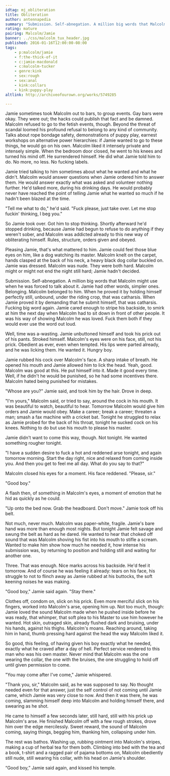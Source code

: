 ```yaml
---
idtag: mj_obliteration
title: Obliteration
author: antennapedia
summary: "Submission. Self-abnegation. A million big words that Malcolm might use when he was forced to talk about it. Jamie had other words, simpler ones. Malcolm belonged to him."
rating: mature
pairing: Malcolm/Jamie
banner: ../css/malcolm_tux_header.jpg
published: 2016-01-16T12:00:00-08:00
tags:
    - p:malcolm/jamie
    - f:the-thick-of-it
    - c:jamie-macdonald
    - c:malcolm-tucker
    - genre:kink
    - sex:rough
    - sex:anal
    - kink:collars
    - kink:puppy-play
altlink: http://archiveofourown.org/works/5749285

---
```

Jamie sometimes took Malcolm out to bars, to group events. Gay bars were okay. They were out; the hacks could publish that fact and be damned. Malcolm refused to go to the fetish events, though. Beyond the threat of scandal loomed his profound refusal to belong to any kind of community. Talks about rope bondage safety, demonstrations of puppy play, earnest workshops on alternative power hierarchies: if Jamie wanted to go to these things, he would go on his own. Malcolm liked it intensely private and intensely simple. When the bedroom door closed, he went to his knees and turned his mind off. He surrendered himself. He did what Jamie told him to do. No more, no less. No fucking labels.

Jamie tried talking to him sometimes about what he wanted and what he didn't. Malcolm would answer questions when Jamie ordered him to answer them. He would answer exactly what was asked and volunteer nothing further. He'd talked more, during his drinking days. He would probably never have reached the point of telling Jamie what he wanted so much if he hadn't been blazed at the time.

"Tell me what to do," he'd said. "Fuck please, just take over. Let me stop fuckin' thinking, I beg you."

So Jamie took over. Got him to stop thinking. Shortly afterward he'd stopped drinking, because Jamie had begun to refuse to do anything if they weren't sober, and Malcolm was addicted already to this new way of obliterating himself. Rules, structure, orders given and obeyed.

Pleasing Jamie, that's what mattered to him. Jamie could feel those blue eyes on him, like a dog watching its master. Malcolm knelt on the carpet, hands clasped at the back of his neck, a heavy black dog collar buckled on. Jamie was dressed. Malcolm was nude. They were both hard. Malcolm might or might not end the night still hard; Jamie hadn't decided.

Submission. Self-abnegation. A million big words that Malcolm might use when he was forced to talk about it. Jamie had other words, simpler ones. Belonging. Malcolm belonged to him. When he proved it by holding himself perfectly still, unbound, under the riding crop, that was catharsis. When Jamie proved it by demanding that he submit himself, that was catharsis. Fucking big word again. Jamie cared enough to stripe his backside, to smirk at him the next day when Malcolm had to sit down in front of other people. It was his way of showing Malcolm he was loved. Fuck them both if they would ever use the word out loud.

Well, time was a-wasting. Jamie unbuttoned himself and took his prick out of his pants. Stroked himself. Malcolm's eyes were on his face, still, not his prick. Obedient as ever, even when tempted.  His lips were parted already, and he was licking them. He wanted it. Hungry boy.

Jamie rubbed his cock over Malcolm's face. A sharp intake of breath. He opened his mouth and Jamie allowed him to lick the head. Yeah, good. Malcolm was good at this. He put himself into it. Made it good every time. Well, if he didn't he would be punished, so he had some incentives there. Malcolm hated being punished for mistakes.

"Whose are you?" Jamie said, and took him by the hair. Drove in deep.

"I'm yours," Malcolm said, or tried to say, around the cock in his mouth. It was beautiful to watch, beautiful to hear. Tomorrow Malcolm would give him orders and Jamie would obey. Make a career; break a career; threaten a man; smash a fax machine with a cricket bat. Tonight he struggled to relax as Jamie probed for the back of his throat, tonight he sucked cock on his knees. Nothing to do but use his mouth to please his master.

Jamie didn't want to come this way, though. Not tonight. He wanted something rougher tonight.

"I have a sudden desire to fuck a hot and reddened arse tonight, and again tomorrow morning. Start the day right, nice and relaxed from coming inside you. And then you get to feel me all day. What do you say to that?"

Malcolm closed his eyes for a moment. His face reddened. "Please, sir."

"Good boy."

A flash then, of something in Malcolm's eyes, a moment of emotion that he hid as quickly as he could.

"Up onto the bed now. Grab the headboard. Don't move." Jamie took off his belt.

Not much, never much. Malcolm was paper-white, fragile. Jamie's bare hand was more than enough most nights. But tonight Jamie felt savage and swung the belt as hard as he dared. He wanted to hear that choked off sound that was Malcolm shoving his fist into his mouth to stifle a scream. Wanted to make him show how much he needed it, how intense his submission was, by returning to position and holding still and waiting for another one.

Three. That was enough. Nice marks across his backside. He'd feel it tomorrow. And of course he was feeling it already: tears on his face, his struggle to not to flinch away as Jamie rubbed at his buttocks, the soft keening noises he was making.

"Good boy," Jamie said again. "Stay there."

Clothes off, condom on, slick on his prick. Even more merciful slick on his fingers, worked into Malcolm's arse, opening him up. Not too much, though: Jamie loved the sound Malcolm made when he pushed inside before he was ready, that whimper, that soft plea to his Master to use him however he wanted. Hot skin, outraged skin, already flushed dark and bruising, under his hands, against his thighs. Malcolm's moans. Reaching around, taking him in hand, thumb pressing hard against the head the way Malcolm liked it.

So good, this feeling, of having given his boy exactly what he needed, exactly what he craved after a day of hell. Perfect service rendered to this man who was his own master. Never mind that Malcolm was the one wearing the collar, the one with the bruises, the one struggling to hold off until given permission to come.

"You may come after I've come," Jamie whispered.

"Thank you, sir," Malcolm said, as he was supposed to say. No thought needed even for that answer, just the self control of not coming until Jamie came, which Jamie was very close to now. And then it was there, he was coming, slamming himself deep into Malcolm and holding himself there, and swearing as he shot.

He came to himself a few seconds later, still hard, still with his prick up Malcolm's arse. He finished Malcolm off with a few rough strokes, drove him over the edge mercilessly. Sweet reward, the sound of Malcolm coming, saying things, begging him, thanking him, collapsing under him.

The rest was bathos. Washing up, rubbing ointment into Malcolm's stripes, making a cup of herbal tea for them both. Climbing into bed with the tea and a book, t-shirt and a ragged pair of pajama bottoms on, Malcolm obediently still nude, still wearing his collar, with his head on Jamie's shoulder.

“Good boy,” Jamie said again, and kissed his temple.
